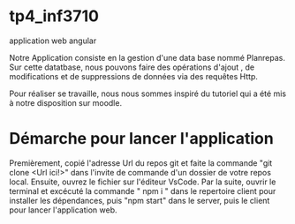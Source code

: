 # tp4_inf3710
application web angular

Notre Application consiste en la gestion d'une data base nommé Planrepas.
Sur cette datatbase, nous pouvons faire des opérations d'ajout , de modifications et de suppressions de données via des requêtes Http.

Pour réaliser se travaille, nous nous sommes inspiré du tutoriel qui a été mis à notre disposition sur moodle.

# Démarche pour lancer l'application

Premièrement, copié l'adresse Url du repos git et faite la commande "git clone <Url ici!>" dans l'invite de commande d'un dossier de votre repos local.
Ensuite, ouvrez le fichier sur l'éditeur VsCode.
Par la suite, ouvrir le terminal et excécuté la commande " npm i " dans le repertoire client pour installer les dépendances, puis "npm start" dans le server, puis le client pour lancer l'application web.

